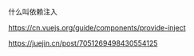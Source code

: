 什么叫依赖注入

https://cn.vuejs.org/guide/components/provide-inject

https://juejin.cn/post/7051269498430554125
